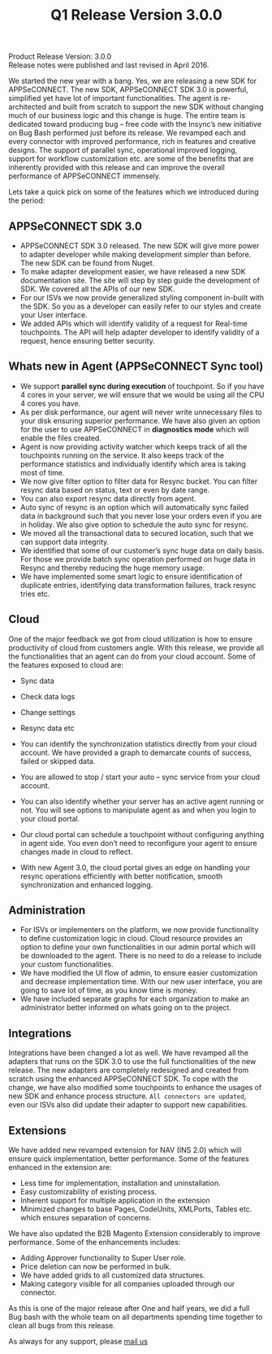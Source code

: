 ﻿---
title: "Q1 Release Version 3.0.0"
toc: true
tag: developers
category: "release-notes"
menus: 
    2016Release:
        title: "Q1 V 3.0.0"
        weight: 4
        icon: fa fa-wpexplorer
        identifier: 2016Q1Release
---

Product Release Version: 3.0.0   
Release notes were published and last revised in April 2016. 

We started the new year with a bang. Yes, we are releasing a new SDK for APPSeCONNECT. The new SDK, APPSeCONNECT SDK 3.0 is powerful, simplified yet have lot of important functionalities. The agent is re-architected and built from scratch to support the new SDK without changing much of our business logic and this change is huge. The entire team is dedicated toward producing bug – free code with the Insync’s new initiative on Bug Bash performed just before its release.
We revamped each and every connector with improved performance, rich in features and creative designs. The support of parallel sync, operational improved logging, support for workflow customization etc. are some of the benefits that are inherently provided with this release and can improve the overall performance of APPSeCONNECT immensely.

Lets take a quick pick on some of the features which we introduced during the period:

## APPSeCONNECT SDK 3.0

* APPSeCONNECT SDK 3.0 released. The new SDK will give more power to adapter developer while making development simpler than before. The new SDK can be found from Nuget.
* To make adapter development easier, we have released a new SDK documentation site. The site will step by step guide the development of SDK. We covered all the APIs of our new SDK.
* For our ISVs we now provide generalized styling component in-built with the SDK. So you as a developer can easily refer to our styles and create your User interface.
* We added APIs which will identify validity of a request for Real-time touchpoints. The API will help adapter developer to identify validity of a request, hence ensuring better security.

## Whats new in Agent (APPSeCONNECT Sync tool)

* We support **parallel sync during execution** of touchpoint. So if you have 4 cores in your server, we will ensure that we would be using all the CPU 4 cores you have.    
* As per disk performance, our agent will never write unnecessary files to your disk ensuring superior performance. We have also given an option for the user to use APPSeCONNECT in **diagnostics mode** which will enable the files created.  
* Agent is now providing activity watcher which keeps track of all the touchpoints running on the service. It also keeps track of the performance statistics and individually identify which area is taking most of time.  
* We now give filter option to filter data for Resync bucket. You can filter resync data based on status, text or even by date range.  
* You can also export resync data directly from agent.  
* Auto sync of resync is an option which will automatically sync failed data in background such that you never lose your orders even if you are in holiday. We also give option to schedule the auto sync for resync.  
* We moved all the transactional data to secured location, such that we can support data integrity.  
* We identified that some of our customer’s sync huge data on daily basis. For those we provide batch sync operation performed on huge data in Resync and thereby reducing the huge memory usage.  
* We have implemented some smart logic to ensure identification of duplicate entries, identifying data transformation failures, track resync tries etc.  

## Cloud

One of the major feedback we got from cloud utilization is how to ensure productivity 
of cloud from customers angle. With this release, we provide all the functionalities 
that an agent can do from your cloud account. Some of the features exposed to 
cloud are:  

* Sync data    
* Check data logs    
* Change settings    
* Resync data etc    

* You can identify the synchronization statistics directly from your cloud account. We have provided a graph to demarcate counts of success, failed or skipped data.  
* You are allowed to stop / start your auto – sync service from your cloud account.  
* You can also identify whether your server has an active agent running or not. You will see options to manipulate agent as and when you login to your cloud portal.  
* Our cloud portal can schedule a touchpoint without configuring anything in agent side. You even don’t need to reconfigure your agent to ensure changes made in cloud to reflect.  
* With new Agent 3.0, the cloud portal gives an edge on handling your resync operations efficiently with better notification, smooth synchronization and enhanced logging.  

## Administration

* For ISVs or implementers on the platform, we now provide functionality to define customization logic in cloud. Cloud resource provides an option to define your own functionalities in our admin portal which will be downloaded to the agent. There is no need to do a release to include your custom functionalities.  
* We have modified the UI flow of admin, to ensure easier customization and decrease implementation time. With our new user interface, you are going to save lot of time, as you know time is money.  
* We have included separate graphs for each organization to make an administrator better informed on whats going on to the project.  

## Integrations

Integrations have been changed a lot as well. We have revamped all the adapters that runs on the SDK 3.0 to use the full functionalities of the new release. The new adapters are completely redesigned and created from scratch using the enhanced APPSeCONNECT SDK. To cope with the change, we have also modified some touchpoints to enhance the usages of new SDK and enhance process structure.
`All connectors are updated`, even our ISVs also did update their adapter to support new 
capabilities.  

## Extensions

We have added new revamped extension for NAV (INS 2.0) which will ensure quick 
implementation, better performance. Some of the features enhanced in the extension are:

* Less time for implementation, installation and uninstallation.  
* Easy customizability of existing process.  
* Inherent support for multiple application in the extension  
* Minimized changes to base Pages, CodeUnits, XMLPorts, Tables etc. which ensures separation of concerns.  

We have also updated the B2B Magento Extension considerably to improve performance. Some of the enhancements includes:

* Adding Approver functionality to Super User role.  
* Price deletion can now be performed in bulk.  
* We have added grids to all customized data structures. 
* Making category visible for all companies uploaded through our connector.  

As this is one of the major release after One and half years, we did a full Bug bash 
with the whole team on all departments spending time together to clean 
all bugs from this release. 

As always for any support, please [mail us](support@appseconnect.com) 


